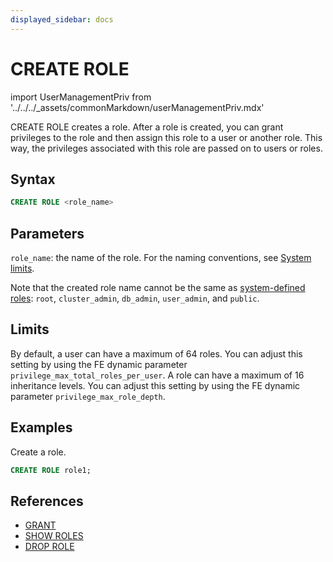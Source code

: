 ```yaml
---
displayed_sidebar: docs
---
```


# CREATE ROLE

import UserManagementPriv from '../../../_assets/commonMarkdown/userManagementPriv.mdx'

CREATE ROLE creates a role. After a role is created, you can grant privileges to the role and then assign this role to a user or another role. This way, the privileges associated with this role are passed on to users or roles.

<UserManagementPriv />

## Syntax

```sql
CREATE ROLE <role_name>
```

## Parameters

`role_name`: the name of the role. For the naming conventions, see [System limits](../../System_limit.md).

Note that the created role name cannot be the same as [system-defined roles](../../../administration/user_privs/privilege_overview.md#system-defined-roles): `root`, `cluster_admin`, `db_admin`, `user_admin`, and `public`.

## Limits

By default, a user can have a maximum of 64 roles. You can adjust this setting by using the FE dynamic parameter `privilege_max_total_roles_per_user`. A role can have a maximum of 16 inheritance levels. You can adjust this setting by using the FE dynamic parameter `privilege_max_role_depth`.

## Examples

 Create a role.

  ```sql
  CREATE ROLE role1;
  ```

## References

- [GRANT](GRANT.md)
- [SHOW ROLES](SHOW_ROLES.md)
- [DROP ROLE](DROP_ROLE.md)
